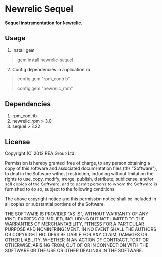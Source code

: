 Newrelic Sequel
===============
**Sequel instrumentation for Newrelic.**

Usage
-----

1. Install gem

 >gem install newrelic-sequel

2. Config dependencies in application.rb

 >config.gem "rpm_contrib"
 >
 >config.gem "newrelic_rpm"

Dependencies
------------

1. rpm_contrib
2. newrelic_rpm > 3.0
3. sequel > 3.22

License
-------

Copyright (C) 2012 REA Group Ltd.

Permission is hereby granted, free of charge, to any person obtaining a copy of this software and associated documentation files (the "Software"), to deal in the Software without restriction, including without limitation the rights to use, copy, modify, merge, publish, distribute, sublicense, and/or sell copies of the Software, and to permit persons to whom the Software is furnished to do so, subject to the following conditions:

The above copyright notice and this permission notice shall be included in all copies or substantial portions of the Software.

THE SOFTWARE IS PROVIDED "AS IS", WITHOUT WARRANTY OF ANY KIND, EXPRESS OR IMPLIED, INCLUDING BUT NOT LIMITED TO THE WARRANTIES OF MERCHANTABILITY, FITNESS FOR A PARTICULAR PURPOSE AND NONINFRINGEMENT. IN NO EVENT SHALL THE AUTHORS OR COPYRIGHT HOLDERS BE LIABLE FOR ANY CLAIM, DAMAGES OR OTHER LIABILITY, WHETHER IN AN ACTION OF CONTRACT, TORT OR OTHERWISE, ARISING FROM, OUT OF OR IN CONNECTION WITH THE SOFTWARE OR THE USE OR OTHER DEALINGS IN THE SOFTWARE.